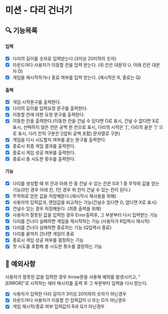 # 미션 - 다리 건너기

## 🔍 기능목록

#### 입력

- [x] 다리의 길이를 숫자로 입력받는다.(3이상 20이하의 숫자)
- [x] 라운드마다 사용자가 이동할 칸을 입력 받는다. (위 칸은 대문자 U, 아래 칸은 대문자 D)
- [x] 게임을 재시작하거나 종료 여부를 입력 받는다. (재시작은 R, 종료는 Q)

#### 출력

- [x] 게임 시작문구를 출력한다.
- [x] 다리의 길이를 입력요청 문구를 출력한다.
- [x] 이동할 칸에 대한 요청 문구를 출력한다.
- [x] 이동한 칸을 출력한다.(이동한 칸을 건널 수 있다면 O로 표시, 건널 수 없다면 X로 표시, 선택하지 않은 칸은 공백 한 칸으로 표시, 다리의 시작은 '[', 다리의 끝은 ']' 으로 표시, 다리 칸의 구분은 |(앞뒤 공백 포함) 문자열로 구분)
- [x] 게임을 다시 시도할지 여부를 묻는 문구를 출력한다.
- [x] 종료시 최종 게임 결과를 출력한다.
- [x] 종료시 게임 성공 여부를 출력한다.
- [x] 종료시 총 시도한 횟수를 출력한다.

#### 기능

- [x] 다리를 생성할 때 위 칸과 아래 칸 중 건널 수 있는 칸은 0과 1 중 무작위 값을 얻는 기능(0인 경우 아래 칸, 1인 경우 위 칸이 건널 수 있는 칸이 된다.)
- [x] 무작위로 얻은 값을 저장해둔다.(재시작시 재사용을 위해)
- [x] 사용자의 입력값과, 랜덤값을 비교하는 기능(건널수 있다면 O, 없다면 X로 표시)
- [x] 건널수 있는 경우 저장해둔다. (최종 출력을 위해)
- [x] 사용자가 잘못된 값을 입력한 경우 Error출력후, 그 부분부터 다시 입력받는 기능
- [x] 다리를 건너다 실패하면 게임을 재시작하는 기능 (사용자가 R입력시 재시작)
- [x] 다리를 건너다 실패하면 종료하는 기능 (Q입력시 종료)
- [x] 다리를 끝까지 건너면 게임이 종료
- [x] 종료시 게임 성공 여부를 결정하는 기능
- [x] 첫 시도를 포함해 총 시도한 횟수를 결정하는 기능

## 🚨 예외사항

사용자가 잘못된 값을 입력한 경우 throw문을 사용해 예외를 발생시키고, "[ERROR]"로 시작하는 에러 메시지를 출력 후 그 부분부터 입력을 다시 받는다.

- [x] 사용자가 입력한 다리 길이가 3이상 20이하의 숫자가 아닌경우
- [x] 라운드마다 사용자가 이동할 칸 입력값이 U 또는 D가 아닌경우
- [x] 게임 재시작/종료 여부 입력값이 R과 Q가 아닌경우
